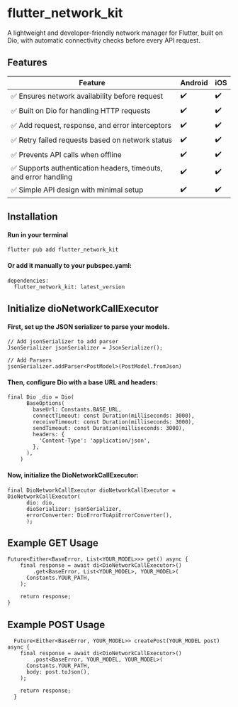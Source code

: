 # flutter_network_kit

A lightweight and developer-friendly network manager for Flutter, built on Dio, with automatic connectivity checks before every API request.

## Features

| Feature                                       | Android | iOS |
|-----------------------------------------------|---------|-----|
| ✅ Ensures network availability before request | ✔️       | ✔️   |
| ✅ Built on Dio for handling HTTP requests    | ✔️       | ✔️   |
| ✅ Add request, response, and error interceptors | ✔️       | ✔️   |
| ✅ Retry failed requests based on network status | ✔️       | ✔️   |
| ✅ Prevents API calls when offline            | ✔️       | ✔️   |
| ✅ Supports authentication headers, timeouts, and error handling | ✔️       | ✔️   |
| ✅ Simple API design with minimal setup       | ✔️       | ✔️   |


## Installation
#### Run in your terminal
```
flutter pub add flutter_network_kit
```

#### Or add it manually to your pubspec.yaml:
```
dependencies:
  flutter_network_kit: latest_version
```


## Initialize dioNetworkCallExecutor
#### First, set up the JSON serializer to parse your models.
```
// Add jsonSerializer to add parser
JsonSerializer jsonSerializer = JsonSerializer();

// Add Parsers
jsonSerializer.addParser<PostModel>(PostModel.fromJson)
```
#### Then, configure Dio with a base URL and headers:
```
final Dio _dio = Dio(
      BaseOptions(
        baseUrl: Constants.BASE_URL,
        connectTimeout: const Duration(milliseconds: 3000),
        receiveTimeout: const Duration(milliseconds: 3000),
        sendTimeout: const Duration(milliseconds: 3000),
        headers: {
          'Content-Type': 'application/json',
        },
      ),
    )
```

#### Now, initialize the DioNetworkCallExecutor:
```
final DioNetworkCallExecutor dioNetworkCallExecutor = DioNetworkCallExecutor(
      dio: dio,
      dioSerializer: jsonSerializer,
      errorConverter: DioErrorToApiErrorConverter(),
      );
```

## Example GET Usage
```
Future<Either<BaseError, List<YOUR_MODEL>>> get() async {
    final response = await di<DioNetworkCallExecutor>()
        .get<BaseError, List<YOUR_MODEL>, YOUR_MODEL>(
      Constants.YOUR_PATH,
    );

    return response;
}
```

## Example POST Usage
```
  Future<Either<BaseError, YOUR_MODEL>> createPost(YOUR_MODEL post) async {
    final response = await di<DioNetworkCallExecutor>()
        .post<BaseError, YOUR_MODEL, YOUR_MODEL>(
      Constants.YOUR_PATH,
      body: post.toJson(),
    );

    return response;
  }
```